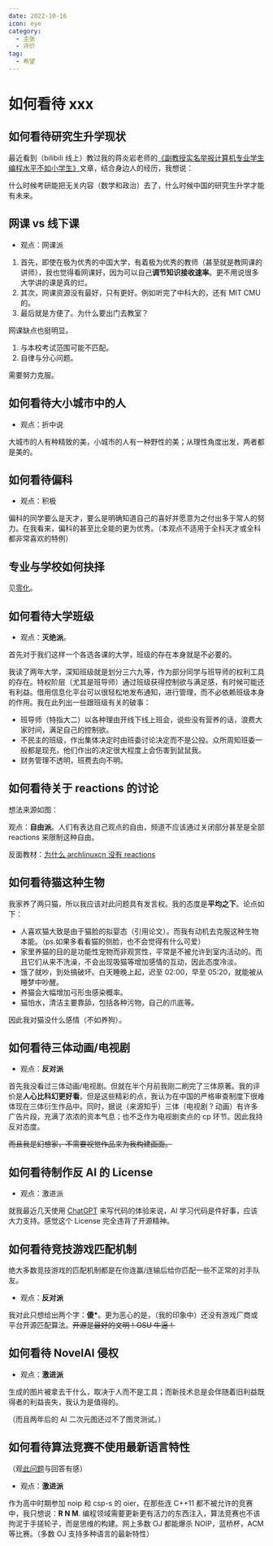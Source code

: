 ```yaml
---
date: 2022-10-16
icon: eye
category:
  - 主张
  - 评价
tag:
  - 希望
---
```


# 如何看待 xxx

## 如何看待研究生升学现状

最近看到（bilibili 线上）教过我的蒋炎岩老师的[《副教授实名举报计算机专业学生编程水平不如小学生》](https://zhuanlan.zhihu.com/p/1905773368868865384)文章，结合身边人的经历，我想说：

什么时候考研能把无关内容（数学和政治）去了，什么时候中国的研究生升学才能有未来。

<dated date="20250523"/>

## 网课 vs 线下课

- 观点：网课派

1. 首先，即使在极为优秀的中国大学，有着极为优秀的教师（甚至就是教网课的讲师），我也觉得看网课好，因为可以自己**调节知识接收速率**。更不用说很多大学讲的课是真的烂。
2. 其次，网课资源没有最好，只有更好。例如听完了中科大的，还有 MIT CMU 的。
3. 最后就是方便了。为什么要出门去教室？

网课缺点也挺明显。

1. 与本校考试范围可能不匹配。
2. 自律与分心问题。

需要努力克服。

<dated date="20231026"/>

## 如何看待大小城市中的人

- 观点：折中说

大城市的人有种精致的美，小城市的人有一种野性的美；从理性角度出发，两者都是美的。

## 如何看待偏科

- 观点：积极

偏科的同学要么是天才，要么是明确知道自己的喜好并愿意为之付出多于常人的努力。在我看来，偏科的甚至比全能的更为优秀。（本观点不适用于全科天才或全科都非常喜欢的特例）

<dated date="20230704"/>

## 专业与学校如何抉择

见[零化](./zero_fill.md#我这辈子就是被这-b-专业-学校给害了)。

<!-- - 观点：自由派

虽然我本人是专业为重，但我的评价还是因人而异的。主要得看你对不喜欢的课程的强行接受程度。之前**偏科**严重的，那肯定以**专业**优先，毕竟专业不对，全是不喜欢的课程，根本学不下去。如果对自己的接受能力有足够自信，那还是学校优先，争取去了以后转专业。

还有不要想着一些专业名字听着很接近，感觉差不多，就。。。

<dated date="20230630"/> -->

## 如何看待大学班级

- 观点：**灭绝派**。

首先对于我们这样一个各选各课的大学，班级的存在本身就是不必要的。

我读了两年大学，深知班级就是划分三六九等，作为部分同学与班导师的权利工具的存在。特权阶层（尤其是班导师）通过班级获得控制欲与满足感，有时候可能还有利益。借用信息化平台可以很轻松地发布通知，进行管理，而不必依赖班级本身的作用。我在此列出一些跟班级有关的破事：

- 班导师（特指大二）以各种理由开线下线上班会，说些没有营养的话，浪费大家时间，满足自己的控制欲。
- 不民主的班级，作出集体决定时由班委讨论决定而不是公投。众所周知班委一般都是现充，他们作出的决定很大程度上会伤害到鼠鼠我。
- 财务管理不透明，班费去向不明。

<dated date="20230306"/>

## 如何看待关于 reactions 的讨论

想法来源如图：

<ZoomedImg alt="shortcut" src="/images/gossip/consider/1.jpg" scale="40%" />

观点：**自由派**。人们有表达自己观点的自由，频道不应该通过关闭部分甚至是全部 reactions 来限制这种自由。

<dated date="20230219"/>

反面教材：[为什么 archlinuxcn 没有 reactions](https://t.me/archlinuxcn_group/3063323)

## 如何看待猫这种生物

我家养了两只猫，所以我应该对此问题具有发言权。我的态度是**平均之下**。论点如下：

- 人喜欢猫大致是由于猫脸的拟婴态（引用论文）。而我有动机去克服这种生物本能。（ps.如果多看看猫的侧脸，也不会觉得有什么可爱）
- 家里养猫的目的是功能性宠物而非观赏性，平常是不被允许到室内活动的。而且它们从来不洗澡，不会出现吸猫等增加感情的互动，因此态度冷淡。
- 饿了就吵，到处搞破坏。白天睡晚上起，迟至 02:00，早至 05:20，就能被从睡梦中吵醒。
- 养猫会大幅增加弓形虫感染概率。
- 猫怕水，清洁主要靠舔，包括各种污物，自己的爪底等。

因此我对猫没什么感情（不如养狗）。

<dated date="20230205"/>

## 如何看待三体动画/电视剧

- 观点：**反对派**

首先我没看过三体动画/电视剧。但就在半个月前我刚二刷完了三体原著。我的评价是**人心比科幻更好看**。但是这些精彩的点，我认为在中国的严格审查制度下很难体现在三体衍生作品中。同时，据说（来源知乎）三体（电视剧 ? 动画）有许多广告片段，充满了浓浓的资本气息；也不乏作为电视剧卖点的 cp 环节。因此我持反对态度。

~~而且我是幻想家，不需要视觉作品来为我构建画面。~~

<dated date="20230117"/>

## 如何看待制作反 AI 的 License

- 观点：激进派

就我最近几天使用 [ChatGPT](https://gpt.chatapi.art/) 来写代码的体验来说，AI 学习代码是件好事，应该大力支持。感觉这个 License 完全违背了开源精神。

<dated date="20221212"/>

## 如何看待竞技游戏匹配机制

绝大多数竞技游戏的匹配机制都是在你连赢/连输后给你匹配一些不正常的对手队友。

- 观点：**反对派**

我对此只想给出两个字：**傻\***。更为恶心的是，（我的印象中）还没有游戏厂商或平台开源匹配算法。~~开源是最好的文明！OSU 牛逼！~~

<dated date="20221016"/>

## 如何看待 NovelAI 侵权

- 观点：**激进派**

生成的图片被拿去干什么，取决于人而不是工具；而新技术总是会伴随着旧利益既得者的利益丧失，我认为是值得的。

<dated date="20221016"/>

（而且两年后的 AI 二次元图还过不了图灵测试。）<dated date="20241204"/>

## 如何看待算法竞赛不使用最新语言特性

（观[此问题](https://www.zhihu.com/question/30589288)与回答有感）

- 观点：**激进派**

作为高中时期参加 noip 和 csp-s 的 oier，在那些连 C++11 都不被允许的竞赛中，我只想说：**R N M**. 编程领域需要更新更有活力的东西注入，算法竞赛也不该拘泥于手搓轮子，而是思维的构建。网上多数 OJ 都能爆杀 NOIP，蓝桥杯，ACM 等比赛。（多数 OJ 支持多种语言的最新特性）

<dated date="20221016"/>
